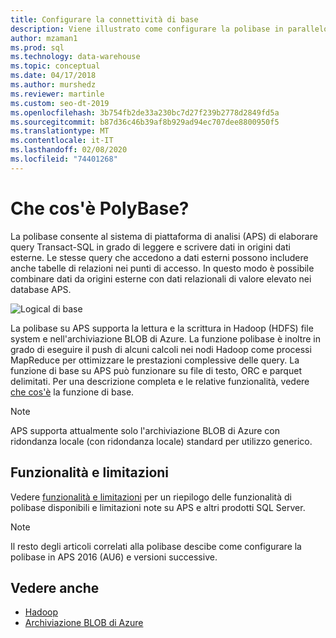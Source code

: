 ```yaml
---
title: Configurare la connettività di base
description: Viene illustrato come configurare la polibase in parallelo data warehouse per connettersi a origini dati BLOB di archiviazione Hadoop o Microsoft Azure esterni. Usare la polibase per eseguire query che integrano i dati da più origini, tra cui Hadoop, archiviazione BLOB di Azure e data warehouse parallele.
author: mzaman1
ms.prod: sql
ms.technology: data-warehouse
ms.topic: conceptual
ms.date: 04/17/2018
ms.author: murshedz
ms.reviewer: martinle
ms.custom: seo-dt-2019
ms.openlocfilehash: 3b754fb2de33a230bc7d27f239b2778d2849fd5a
ms.sourcegitcommit: b87d36c46b39af8b929ad94ec707dee8800950f5
ms.translationtype: MT
ms.contentlocale: it-IT
ms.lasthandoff: 02/08/2020
ms.locfileid: "74401268"
---
```

# <a name="what-is-polybase"></a>Che cos'è PolyBase?
La polibase consente al sistema di piattaforma di analisi (APS) di elaborare query Transact-SQL in grado di leggere e scrivere dati in origini dati esterne. Le stesse query che accedono a dati esterni possono includere anche tabelle di relazioni nei punti di accesso. In questo modo è possibile combinare dati da origini esterne con dati relazionali di valore elevato nei database APS.

![Logical di base](media/polybase/polybase-logical.png)

La polibase su APS supporta la lettura e la scrittura in Hadoop (HDFS) file system e nell'archiviazione BLOB di Azure. La funzione polibase è inoltre in grado di eseguire il push di alcuni calcoli nei nodi Hadoop come processi MapReduce per ottimizzare le prestazioni complessive delle query. La funzione di base su APS può funzionare su file di testo, ORC e parquet delimitati. Per una descrizione completa e le relative funzionalità, vedere [che cos'è](https://docs.microsoft.com/sql/relational-databases/polybase/polybase-guide) la funzione di base.

> [!NOTE]
> APS supporta attualmente solo l'archiviazione BLOB di Azure con ridondanza locale (con ridondanza locale) standard per utilizzo generico.

## <a name="features-and-limitations"></a>Funzionalità e limitazioni
Vedere [funzionalità e limitazioni](https://docs.microsoft.com/sql/relational-databases/polybase/polybase-versioned-feature-summary) per un riepilogo delle funzionalità di polibase disponibili e limitazioni note su APS e altri prodotti SQL Server.

> [!NOTE] 
> Il resto degli articoli correlati alla polibase descibe come configurare la polibase in APS 2016 (AU6) e versioni successive.

## <a name="see-also"></a>Vedere anche
- [Hadoop](polybase-configure-hadoop.md)
- [Archiviazione BLOB di Azure](polybase-configure-azure-blob-storage.md)
<!-- MISSING LINKS [PolyBase &#40;SQL Server PDW&#41;](../sqlpdw/polybase-sql-server-pdw.md)  -->  
  
